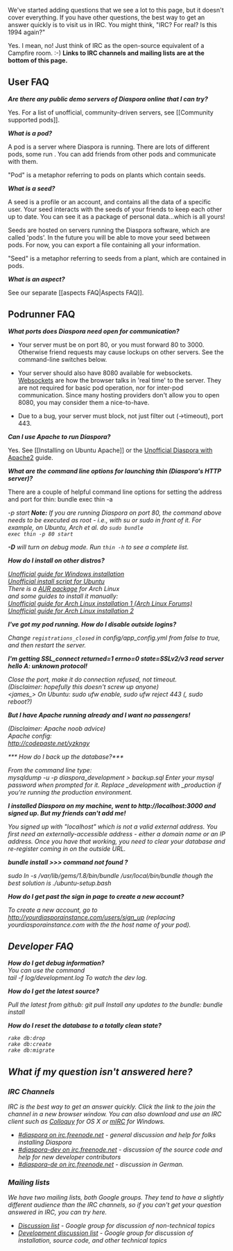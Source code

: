 We've started adding questions that we see a lot to this page, but it doesn't cover everything.
If you have other questions, the best way to get an answer quickly is to visit us in IRC. 
You might think, "IRC? For real? Is this 1994 again?" 

Yes. I mean, no! Just think of IRC as the open-source equivalent of a Campfire room. :-) **Links
to IRC channels and mailing lists are at the bottom of this page.**

## User FAQ

***Are there any public demo servers of Diaspora online that I can try?***  

Yes. For a list of unofficial, community-driven servers, see [[Community supported pods]].

***What is a pod?***  

A pod is a server where Diaspora is running. There are lots of different pods, some run . You can add friends from other pods and communicate with them.

"Pod" is a metaphor referring to pods on plants which contain seeds.

***What is a seed?***  

A seed is a profile or an account, and contains all the data of a specific user. 
Your seed interacts with the seeds of your friends to keep each other up to date. 
You can see it as a package of personal data...which is all yours! 

Seeds are hosted on servers running the Diaspora software, which are called 'pods'. 
In the future you will be able to move your seed between pods. For now, you can export a file
containing all your information.

"Seed" is a metaphor referring to seeds from a plant, which are contained in pods.

***What is an aspect?***

See our separate [[aspects FAQ|Aspects FAQ]].

## Podrunner FAQ

***What ports does Diaspora need open for communication?***  

* Your server must be on port 80, or you must forward 80 to 3000. Otherwise friend requests may 
cause lockups on other servers. See the command-line switches below.

* Your server should also have 8080 available for websockets. <a href="http://en.wikipedia.org/wiki/WebSockets" target="_blank">Websockets</a> 
are how the browser talks in 'real time' to the server. They are not required for basic pod 
operation, nor for inter-pod communication. Since many hosting providers don't allow you to 
open 8080, you may consider them a nice-to-have.

* Due to a bug, your server must block, not just filter out (->timeout), port 443.

***Can I use Apache to run Diaspora?***

Yes. See [[Installing on Ubuntu Apache]] or the [Unofficial Diaspora with Apache2](http://blog.fejes.ca/?p=41) guide.

***What are the command line options for launching thin (Diaspora's HTTP server)?***  

There are a couple of helpful command line options for setting the address and port for thin:
    bundle exec thin -a <address> -p <port> start
**Note:** If you are running Diaspora on port 80, the command above needs to be executed as root - i.e., with su or sudo in front of it. 
For example, on Ubuntu, Arch et al. do <code>sudo bundle exec thin -p 80 start</code>

**-D** will turn on debug mode.  Run <code>thin -h</code> to see a complete list.

***How do I install on other distros?***

[Unofficial guide for Windows installation](http://tom.net.nz/2010/09/installing-diaspora-on-windows/)<br>
[Unofficial install script for Ubuntu](http://github.com/maco/diaspora/commits/master/ubuntu-setup.bash)<br>
There is a [AUR package](http://aur.archlinux.org/packages.php?ID=40859) for Arch Linux<br>
and some guides to install it manually:  
[Unofficial guide for Arch Linux installation 1 (Arch Linux Forums)](https://bbs.archlinux.org/viewtopic.php?pid=826763#p826763)<br>
[Unofficial guide for Arch Linux installation 2](http://www.diederickdevries.net/blog/2010/09/16/diaspora-on-arch/)<br>

***I've got my pod running. How do I disable outside logins?***  

Change <code>registrations_closed</code> in config/app_config.yml from false to true, and then
restart the server.

***I'm getting SSL_connect returned=1 errno=0 state=SSLv2/v3 read server hello A: unknown protocol!***  

Close the port, make it do connection refused, not timeout.  
(Disclaimer: hopefully this doesn't screw up anyone)  
<james_> On Ubuntu: sudo ufw enable, sudo ufw reject 443 (, sudo reboot?)

***But I have Apache running already and I want no passengers!***  

(Disclaimer: Apache noob advice)  
Apache config:  
http://codepaste.net/yzkngy

*** How do I back up the database?***  

From the command line type:  
    mysqldump -u <mysql username> -p diaspora_development > backup.sql
Enter your mysql password when prompted for it.
Replace \_development with \_production if you're running the production environment.

***I installed Diaspora on my machine, went to http://localhost:3000 and signed up. But my friends can't add me!***  

You signed up with "localhost" which is not a valid external address. You first need an
externally-accessible address - either a domain name or an IP address. Once you have that
working, you need to clear your database and re-register coming in on the outside URL.

***bundle install >>> command not found ?***

sudo ln -s /var/lib/gems/1.8/bin/bundle /usr/local/bin/bundle
though the best solution is ./ubuntu-setup.bash

***How do I get past the sign in page to create a new account?***  

To create a new account, go to http://yourdiasporainstance.com/users/sign_up 
(replacing *yourdiasporainstance.com* with the the host name of your pod).

## Developer FAQ

***How do I get debug information?***  
You can use the command  
    tail -f log/development.log
To watch the dev log.

***How do I get the latest source?***

Pull the latest from github:
    git pull
Install any updates to the bundle:
    bundle install
    
***How do I reset the database to a totally clean state?***

    rake db:drop
    rake db:create
    rake db:migrate
    
## What if my question isn't answered here?

### IRC Channels

IRC is the best way to get an answer quickly. Click the link to the join the channel in a new 
browser window. You can also download and use an IRC client such as 
<a href="http://colloquy.info/" target="_blank">Colloquy</a> for OS X or 
<a href="http://www.mirc.com/" target="_blank">mIRC</a> for Windows.

* <a href="http://webchat.freenode.net/?channels=diaspora" target="_blank">#diaspora on irc.freenode.net</a> - general discussion and help for folks installing Diaspora
* <a href="http://webchat.freenode.net/?channels=diaspora-dev" target="_blank">#diaspora-dev on irc.freenode.net</a> - discussion of the source code and help for new developer contributors
* <a href="http://webchat.freenode.net/?channels=diaspora-de" target="_blank">#diaspora-de on irc.freenode.net</a> - discussion in German.

### Mailing lists

We have two mailing lists, both Google groups. They tend to have a slightly different audience than
the IRC channels, so if you can't get your question answered in IRC, you can try here.

* [Discussion list](http://groups.google.com/group/diaspora-discuss) - Google group for discussion of non-technical topics
* [Development discussion list](http://groups.google.com/group/diaspora-dev) - Google group for discussion of installation, source code, and other technical topics
